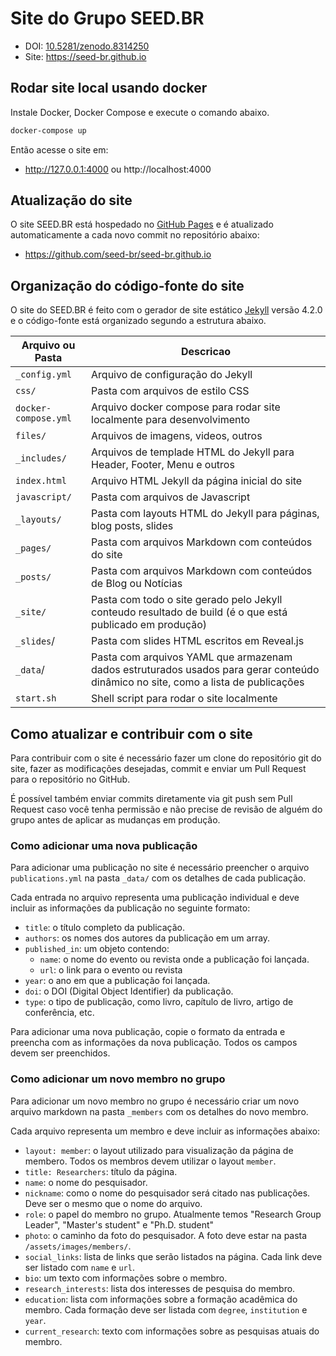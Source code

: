 # Site do Grupo SEED.BR

- DOI: [10.5281/zenodo.8314250](https://doi.org/10.5281/zenodo.8314250)
- Site: https://seed-br.github.io

## Rodar site local usando docker

Instale Docker, Docker Compose e execute o comando abaixo.

```sh
docker-compose up
```

Então acesse o site em:
- http://127.0.0.1:4000 ou http://localhost:4000

## Atualização do site

O site SEED.BR está hospedado no [GitHub Pages](https://pages.github.com) e é
atualizado automaticamente a cada novo commit no repositório abaixo:

- https://github.com/seed-br/seed-br.github.io

## Organização do código-fonte do site

O site do SEED.BR é feito com o gerador de site estático
[Jekyll](https://jekyllrb.com) versão 4.2.0 e o código-fonte está organizado
segundo a estrutura abaixo.

| Arquivo ou Pasta     | Descricao  |
| -------------------- | ---------- |
| `_config.yml`        | Arquivo de configuração do Jekyll |
| `css/`               | Pasta com arquivos de estilo CSS |
| `docker-compose.yml` | Arquivo docker compose para rodar site localmente para desenvolvimento |
| `files/`             | Arquivos de imagens, videos, outros |
| `_includes/`         | Arquivos de templade HTML do Jekyll para Header, Footer, Menu e outros |
| `index.html`         | Arquivo HTML Jekyll da página inicial do site |
| `javascript/`        | Pasta com arquivos de Javascript |
| `_layouts/`          | Pasta com layouts HTML do Jekyll para páginas, blog posts, slides |
| `_pages/`            | Pasta com arquivos Markdown com conteúdos do site |
| `_posts/`            | Pasta com arquivos Markdown com conteúdos de Blog ou Notícias |
| `_site/`             | Pasta com todo o site gerado pelo Jekyll conteudo resultado de build (é o que está publicado em produção) |
| `_slides`/           | Pasta com slides HTML escritos em Reveal.js |
| `_data`/             | Pasta com arquivos YAML que armazenam dados estruturados usados para gerar conteúdo dinâmico no site, como a lista de publicações |
| `start.sh`           | Shell script para rodar o site localmente |

## Como atualizar e contribuir com o site

Para contribuir com o site é necessário fazer um clone do repositório git do
site, fazer as modificações desejadas, commit e enviar um Pull Request para o
repositório no GitHub.

É possível também enviar commits diretamente via git push sem Pull Request caso
você tenha permissão e não precise de revisão de alguém do grupo antes de
aplicar as mudanças em produção.

### Como adicionar uma nova publicação

Para adicionar uma publicação no site é necessário preencher o arquivo `publications.yml`
na pasta `_data/` com os detalhes de cada publicação.

Cada entrada no arquivo representa uma publicação individual e deve incluir as informações da publicação no seguinte formato:

* `title`: o título completo da publicação.
* `authors`: os nomes dos autores da publicação em um array.
* `published_in`: um objeto contendo:
  * `name`: o nome do evento ou revista onde a publicação foi lançada.
  * `url`: o link para o evento ou revista
* `year`: o ano em que a publicação foi lançada.
* `doi`: o DOI (Digital Object Identifier) da publicação.
* `type`: o tipo de publicação, como livro, capítulo de livro, artigo de conferência, etc.

Para adicionar uma nova publicação, copie o formato da entrada e preencha com as informações da nova publicação. Todos os campos devem ser preenchidos.

### Como adicionar um novo membro no grupo

Para adicionar um novo membro no grupo é necessário criar um novo arquivo markdown na pasta `_members` com os detalhes do novo membro.

Cada arquivo representa um membro e deve incluir as informações abaixo:

* `layout: member`: o layout utilizado para visualização da página de membero. Todos os membros devem utilizar o layout `member`.
* `title: Researchers`: título da página.
* `name`: o nome do pesquisador.
* `nickname`: como o nome do pesquisador será citado nas publicações. Deve ser o mesmo que o nome do arquivo.
* `role`: o papel do membro no grupo. Atualmente temos "Research Group Leader", "Master's student" e "Ph.D. student"
* `photo`: o caminho da foto do pesquisador. A foto deve estar na pasta `/assets/images/members/`.
* `social_links`: lista de links que serão listados na página. Cada link deve ser listado com `name` e `url`.
* `bio`: um texto com informações sobre o membro.
* `research_interests`: lista dos interesses de pesquisa do membro.
* `education`: lista com informações sobre a formação acadêmica do membro. Cada formação deve ser listada com `degree`, `institution` e `year`.
* `current_research`: texto com informações sobre as pesquisas atuais do membro.